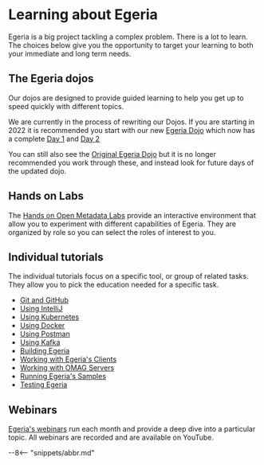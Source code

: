 <!-- SPDX-License-Identifier: CC-BY-4.0 -->
<!-- Copyright Contributors to the ODPi Egeria project. -->

# Learning about Egeria

Egeria is a big project tackling a complex problem.  There is a lot to learn.  
The choices below give you the opportunity to target your learning to both your immediate and long term needs. 

## The Egeria dojos

Our dojos are designed to provide guided learning to help you get up to speed quickly with different topics.

We are currently in the process of rewriting our Dojos. If you are starting in 2022 it is recommended
you start with our new [Egeria Dojo](/education/egeria-dojo) which now has a complete
[Day 1](/education/egeria-dojo/running-egeria/running-egeria-intro) and [Day 2](/education/egeria-dojo/developer/overview)

You can still also see the [Original Egeria Dojo](/getting-started/egeria-dojo) but it is no longer recommended you
work through these, and instead look for future days of the updated dojo.
## Hands on Labs

The [Hands on Open Metadata Labs](/education/open-metadata-labs/overview) provide an interactive environment that allow you to experiment with different capabilities of Egeria.  They are organized by role so you can select the roles of interest to you.

## Individual tutorials

The individual tutorials focus on a specific tool, or group of related tasks.  They allow you to pick the education needed for a specific task.

- [Git and GitHub](/education/tutorials/git-and-git-hub-tutorial/overview)
- [Using IntelliJ](/education/tutorials/intellij-tutorial/overview)
- [Using Kubernetes](/guides/operations/kubernetes)
- [Using Docker](/education/tutorials/docker-tutorial/overview)
- [Using Postman](/education/tutorials/postman-tutorial/overview)
- [Using Kafka](/education/tutorials/kafka-tutorial/overview)
- [Building Egeria](/education/tutorials/building-egeria-tutorial/overview)
- [Working with Egeria's Clients](/education/tutorials/omag-client-tutorial)
- [Working with OMAG Servers](/education/tutorials/omag-server-tutorial/overview)
- [Running Egeria's Samples](/education/tutorials/running-samples-tutorial)
- [Testing Egeria](/education/tutorials/testing-egeria-tutorial)

## Webinars

[Egeria's webinars](/education/webinar-program/overview) run each month and provide a deep dive into a particular topic.  All webinars are recorded and are available on YouTube.

--8<-- "snippets/abbr.md"